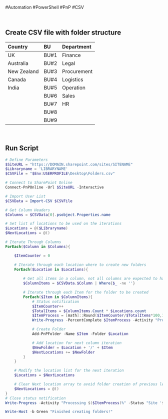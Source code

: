 #Automation #PowerShell #PnP #CSV

<br>

## Create CSV file with folder structure

| Country | BU | Department |
| :--- | :--- | :--- |
| UK | BU#1 | Finance |
| Australia | BU#2 | Legal |
| New Zealand | BU#3 | Procurement |
| Canada | BU#4 | Logistics |
| India | BU#5 | Operation |
| | BU#6 | Sales |
| | BU#7 | HR |
| | BU#8 |
| | BU#9 |

<br>

## Run Script

```powershell
# Define Parameters
$SiteURL = "https://DOMAIN.sharepoint.com/sites/SITENAME"
$Libraryname = 'LIBRARYNAME'
$CSVFile = "$Env:USERPROFILE\Desktop\Folders.csv"

# Connect to SharePoint Online
Connect-PnPOnline -Url $SiteURL -Interactive

# Import User List
$CSVData = Import-CSV $CSVFile

# Get Column Headers
$Columns = $CSVData[0].psobject.Properties.name

# Set list of locations to be used on the iterations
$Locations = @($Libraryname)
$NextLocations = @()

# Iterate Through Columns
ForEach($Column in $Columns){

    $ItemCounter = 0

    # Iterate through each location where to create new folders
    ForEach($Location in $Locations){
        
        # Get all items in a column, not all columns are expected to have the same number of items
        $ColumnItems = $CSVData.$Column | Where{$_ -ne ''}

        # Iterate through each Item for the folder to be created
        ForEach($Item in $ColumnItems){
            # Status notification
            $ItemCounter++
            $TotalItems = $ColumnItems.Count * $Locations.count
            $ItemProcess = [math]::Round($ItemCounter/$TotalItems*100,1)
            Write-Progress -PercentComplete $ItemProcess -Activity "Processing $($ItemProcess)%" -Status "Creating Folders for '$($Column)'"

            # Create Folder
            Add-PnPFolder -Name $Item -Folder $Location

            # Add location for next column iteration
            $NewFolder = $Location + '/' + $Item
            $NextLocations += $NewFolder
        }
    }

    # Modify the location list for the next iteration
    $Locations = $NextLocations

    # Clear Next location array to avoid folder creation of previous levels
    $NextLocations = @()
}
# Close status notification
Write-Progress -Activity "Processing $($ItemProcess)%" -Status "Site '$($Column)"

Write-Host -b Green "Finished creating folders!"
```